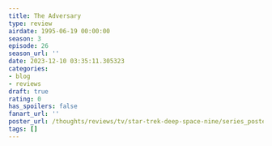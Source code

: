 ```yaml
---
title: The Adversary
type: review
airdate: 1995-06-19 00:00:00
season: 3
episode: 26
season_url: ''
date: 2023-12-10 03:35:11.305323
categories:
- blog
- reviews
draft: true
rating: 0
has_spoilers: false
fanart_url: ''
poster_url: /thoughts/reviews/tv/star-trek-deep-space-nine/series_poster.jpg
tags: []
---
```


